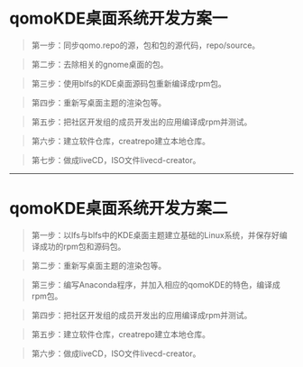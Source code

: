 # qomoKDE桌面系统开发方案一

>第一步：同步qomo.repo的源，包和包的源代码，repo/source。

>第二步：去除相关的gnome桌面的包。

>第三步：使用blfs的KDE桌面源码包重新编译成rpm包。

>第四步：重新写桌面主题的渲染包等。

>第五步：把社区开发组的成员开发出的应用编译成rpm并测试。

>第六步：建立软件仓库，creatrepo建立本地仓库。

>第七步：做成liveCD，ISO文件livecd-creator。

***

# qomoKDE桌面系统开发方案二

>第一步：以lfs与blfs中的KDE桌面主题建立基础的Linux系统，并保存好编译成功的rpm包和源码包。

>第二步：重新写桌面主题的渲染包等。

>第三步：编写Anaconda程序，并加入相应的qomoKDE的特色，编译成rpm包。

>第四步：把社区开发组的成员开发出的应用编译成rpm并测试。

>第五步：建立软件仓库，creatrepo建立本地仓库。

>第六步：做成liveCD，ISO文件livecd-creator。

